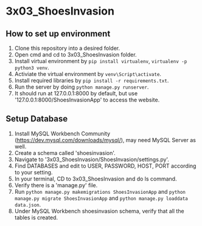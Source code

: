 # 3x03_ShoesInvasion

## How to set up environment
1. Clone this repository into a desired folder.
2. Open cmd and cd to 3x03_ShoesInvasion folder.
3. Install virtual environment by `pip install virtualenv`, `virtualenv -p python3 venv`.
4. Activiate the virtual environment by `venv\Script\activate`.
5. Install required libraries by `pip install -r requirements.txt`.
6. Run the server by doing `python manage.py runserver`.
7. It should run at 127.0.0.1:8000 by default, but use '127.0.0.1:8000/ShoesInvasionApp' to access the website.


## Setup Database
1. Install MySQL Workbench Community (https://dev.mysql.com/downloads/mysql/), may need MySQL Server as well.
2. Create a schema called 'shoesinvasion'.
3. Navigate to '3x03_ShoesInvasion/ShoesInvasion/settings.py'.
4. Find DATABASES and edit to USER, PASSWORD, HOST, PORT according to your setting.
5. In your terminal, CD to 3x03_ShoesInvasion and do ls command.
6. Verify there is a 'manage.py' file.
7. Run `python manage.py makemigrations ShoesInvasionApp` and `python manage.py migrate ShoesInvasionApp` and `python manage.py loaddata data.json`.
8. Under MySQL Workbench shoesinvasion schema, verify that all the tables is created.
